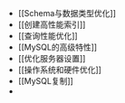 - [[Schema与数据类型优化]]
- [[创建高性能索引]]
- [[查询性能优化]]
- [[MySQL的高级特性]]
- [[优化服务器设置]]
- [[操作系统和硬件优化]]
- [[MySQL复制]]
-